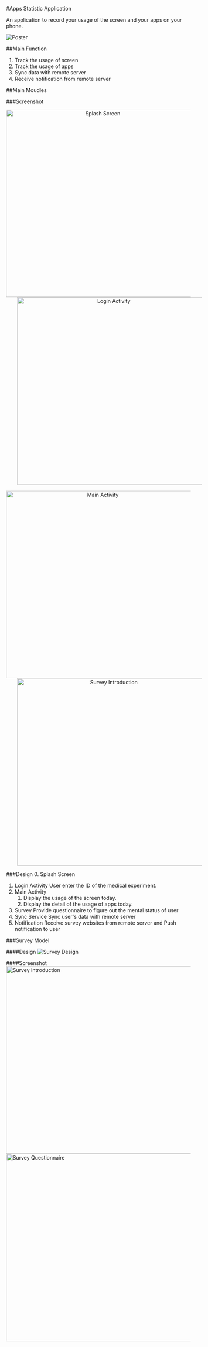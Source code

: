 #Apps Statistic Application

An application to record your usage of the screen and your apps on your phone.

![Poster](/docs/structure_concept.png "Apps Statistic")

##Main Function
1. Track the usage of screen
2. Track the usage of apps
3. Sync data with remote server
4. Receive notification from remote server

##Main Moudles

###Screenshot
<div align="center">
<img src="/docs/v2.splash_screen.png" alt="Splash Screen" height="512" style="margin-right:30px;"/>
<img src="/docs/v2.login_screen.png" alt="Login Activity" height="512" style="margin-left:30px;"/>
</div>
<br/>
<div align="center">
<img src="/docs/v2.main_screen.png" alt="Main Activity" height="512" style="margin-right:30px;"/>
<img src="/docs/v2.survey_screen1.png" alt="Survey Introduction" height="512" style="margin-left:30px;"/>
</div>

###Design
0. Splash Screen
1. Login Activity
	User enter the ID of the medical experiment.
2. Main Activity
	1. Display the usage of the screen today.
	2. Display the detail of the usage of apps today.
3. Survey
	Provide questionnaire to figure out the mental status of user
4. Sync Service
	Sync user's data with remote server
5. Notification
	Receive survey websites from remote server and Push notification to user

###Survey Model

####Design
<img src="/docs/survey_design.png" alt="Survey Design" />

####Screenshot
<img src="/docs/v2.survey_screen1.png" alt="Survey Introduction" height="512" />
<img src="/docs/v2.survey_screen2.png" alt="Survey Questionnaire" height="512" />